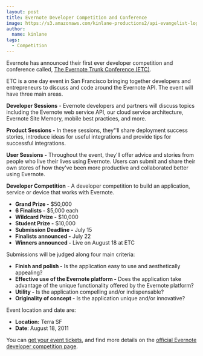 ```yaml
---
layout: post
title: Evernote Developer Competition and Conference
image: https://s3.amazonaws.com/kinlane-productions2/api-evangelist-logos/api-evangelist-butterfly-vertical.png
author:
  name: kinlane
tags:
  - Competition
---
```

Evernote has announced their first ever developer competition and conference called, [The Evernote Trunk Conference (ETC)](http://blog.evernote.com/2011/05/23/announcing-the-first-evernote-trunk-conference-and-developer-competition-with-100000-in-prizes/ "Evernote Trunk Conference").

ETC is a one day event in San Francisco bringing together developers and entrepreneurs to discuss and code around the Evernote API. The event will have three main areas.

**Developer Sessions** \- Evernote developers and partners will discuss topics including the Evernote web service API, our cloud service architecture, Evernote Site Memory, mobile best practices, and more.

**Product Sessions -** In these sessions, they''ll share deployment success stories, introduce ideas for useful integrations and provide tips for successful integrations.

**User Sessions -** Throughout the event, they'll offer advice and stories from people who live their lives using Evernote. Users can submit and share their own stores of how they've been more productive and collaborated better using Evernote.

**Developer Competition** \- A developer competition to build an application, service or device that works with Evernote.

*   **Grand Prize -** $50,000
*   **6 Finalists -** $5,000 each
*   **Wildcard Prize -** $10,000
*   **Student Prize -** $10,000
*   **Submission Deadline -** July 15
*   **Finalists announced -** July 22
*   **Winners announced -** Live on August 18 at ETC

Submissions will be judged along four main criteria:

*   **Finish and polish -** Is the application easy to use and aesthetically appealing?
*   **Effective use of the Evernote platform -** Does the application take advantage of the unique functionality offered by the Evernote platform?
*   **Utility -** Is the application compelling and/or indispensable?
*   **Originality of concept -** Is the application unique and/or innovative?

Event location and date are:

*   **Location:** Terra SF
*   **Date**: August 18, 2011

You can [get your event tickets](http://etc2011.eventbrite.com/ "get your event tickets"), and find more details on the [official Evernote developer competition page](http://www.evernote.com/about/etc/competition.php "official Everntoe developer competition page").